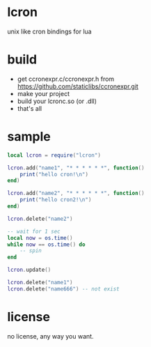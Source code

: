 # lcron
unix like cron bindings for lua

# build
* get ccronexpr.c/ccronexpr.h from https://github.com/staticlibs/ccronexpr.git
* make your project
* build your lcronc.so (or .dll)
* that's all

# sample
```lua
local lcron = require("lcron")

lcron.add("name1", "* * * * * *", function()
    print("hello cron!\n")
end)

lcron.add("name2", "* * * * * *", function()
    print("hello cron2!\n")
end)

lcron.delete("name2")

-- wait for 1 sec
local now = os.time()
while now == os.time() do
    -- spin
end

lcron.update()

lcron.delete("name1")
lcron.delete("name666") -- not exist

```

# license
no license, any way you want.
